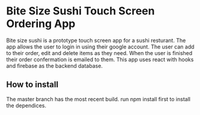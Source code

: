# Bite Size Sushi Touch Screen Ordering App

Bite size sushi is a prototype touch screen app for a sushi resturant. The app allows the user to login in using their google account. The user can add to their order, edit and delete items as they need. When the user is finished their order confermation is emailed to them. This app uses react with hooks and firebase as the backend database.

## How to install

The master branch has the most recent build.
run npm install first to install the dependices.
